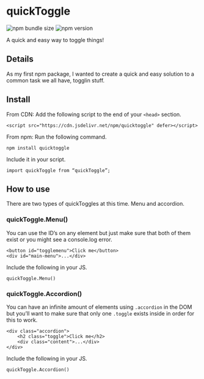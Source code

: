 # quickToggle

![npm bundle size](https://img.shields.io/bundlephobia/minzip/quicktoggle)
![npm version](https://img.shields.io/npm/v/quicktoggle)

A quick and easy way to toggle things!

## Details

As my first npm package, I wanted to create a quick and easy solution to a common task we all have, togglin stuff.

## Install

From CDN: Add the following script to the end of your `<head>` section.
```
<script src="https://cdn.jsdelivr.net/npm/quicktoggle" defer></script>
```

From npm: Run the following command.
```
npm install quicktoggle
```

Include it in your script.
```
import quickToggle from “quickToggle”;
```

## How to use

There are two types of quickToggles at this time. Menu and accordion.

### quickToggle.Menu()

You can use the ID’s on any element but just make sure that both of them exist or you might see a console.log error.

```
<button id="togglemenu">Click me</button>
<div id="main-menu">...</div>
```

Include the following in your JS.
```
quickToggle.Menu()
```

### quickToggle.Accordion()

You can have an infinite amount of elements using `.accordion` in the DOM but you’ll want to make sure that only one `.toggle` exists inside in order for this to work.

```
<div class="accordion">
    <h2 class="toggle">Click me</h2>
    <div class="content">...</div>
</div>
```

Include the following in your JS.
```
quickToggle.Accordion()
```
